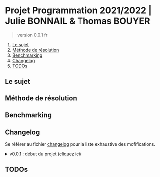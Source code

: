 # Projet Programmation 2021/2022 | Julie BONNAIL & Thomas BOUYER

> version 0.0.1 fr

1. [Le sujet](#le-sujet)
2. [Méthode de résolution](#méthode-de-résolution)
3. [Benchmarking](#benchmarking)
4. [Changelog](#changelog)
5. [TODOs](#todos)

## Le sujet

## Méthode de résolution

## Benchmarking

## Changelog

Se référer au fichier [changelog](changelog.md) pour la liste exhaustive des mofifications.

<details>
    <summary> v0.0.1 : début du projet (cliquez ici) </summary>

*   push initial (+ une erreur dans le .gitignore...)
*   intégration du tp11 xml-parser-1 : premier test de performances, eta 50s caractère par caractère

</details>

## TODOs
